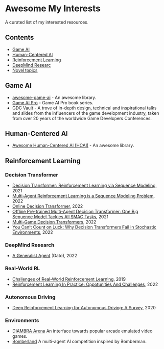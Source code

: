# Awesome My Interests
A curated list of my interested resources.

## Contents

- [Game AI](#gameai)
- [Human-Centered AI](#hcai)
- [Reinforcement Learning](#reinforcementlearning)
- [DeepMind Researc](#deepmind)
- [Novel topics](#noveltopics)

## Game AI <a name="gameai"></a>
- [awesome-game-ai](https://github.com/datamllab/awesome-game-ai) - An awesome library.
- [Game AI Pro](http://www.gameaipro.com/) - Game AI Pro book series.
- [GDC Vault](https://www.gdcvault.com/) - A trove of in-depth design, technical and inspirational talks and slides from the influencers of the game development industry, taken from over 20 years of the worldwide Game Developers Conferences.

## Human-Centered AI <a name="hcai"></a>
- [Awesome Human-Centered AI (HCAI)](https://github.com/Open-Source-ML/awesome-human-centered-ai) - An awesome library.

## Reinforcement Learning <a name="reinforcementlearning"></a>

### Decision Transformer <a name="decisiontransformer"></a>
- [Decision Transformer: Reinforcement Learning via Sequence Modeling](https://arxiv.org/abs/2106.01345), 2021
- [Multi-Agent Reinforcement Learning is a Sequence Modeling Problem](https://arxiv.org/abs/2205.14953), 2022
- [Online Decision Transformer](https://arxiv.org/abs/2202.05607#facebook), 2022
- [Offline Pre-trained Multi-Agent Decision Transformer: One Big Sequence Model Tackles All SMAC Tasks](https://arxiv.org/abs/2112.02845), 2021
- [Multi-Game Decision Transformers](https://arxiv.org/abs/2205.15241), 2022
- [You Can’t Count on Luck: Why Decision Transformers Fail in Stochastic Environments](https://arxiv.org/pdf/2205.15967.pdf), 2022

### DeepMind Research <a name="deepmind"></a>
- [A Generalist Agent](https://arxiv.org/abs/2205.06175) (Gato), 2022

### Real-World RL <a name="realworldrl"></a>
- [Challenges of Real-World Reinforcement Learning](https://arxiv.org/pdf/1904.12901.pdf), 2019
- [Reinforcement Learning In Practice: Oppotunities And Challenges](https://arxiv.org/pdf/2202.11296.pdf), 2022

### Autonomous Driving <a name="autonomousdriving"></a>
- [Deep Reinforcement Learning for Autonomous Driving: A Survey](https://arxiv.org/pdf/2002.00444.pdf), 2020

### Environments
- [DIAMBRA Arena](https://github.com/diambra/arena#diambra-arena) An interface towards popular arcade emulated video games.
- [Bomberland](https://www.gocoder.one/bomberland) A multi-agent AI competition inspired by Bomberman.
